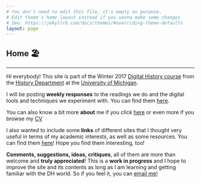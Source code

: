 ```yaml
---
# You don't need to edit this file, it's empty on purpose.
# Edit theme's home layout instead if you wanna make some changes
# See: https://jekyllrb.com/docs/themes/#overriding-theme-defaults
layout: page
---
```


## Home 🏖️

--------

Hi everybody! This site is part of the Winter 2017 [Digital History course](http://fredgibbs.net/courses/digital-methods/schedule.html) from the [History Department](https://lsa.umich.edu/history) at the [University of Michigan](https://www.umich.edu/).

I will be posting **weekly responses** to the readings we do and the digital tools and techniques we experiment with. You can find them [here](/698-Portfolio/).

You can also know a bit more **about** me if you click [here](/about/) or even more if you browse my [CV](/cv/)

I also wanted to include some **links** of different sites that I thought very useful in terms of my academic interests, as well as some resources. You can find them [here](/links/)! Hope you find them interesting, too!

**Comments, suggestions, ideas, critiques**, all of them are more than welcome and **truly appreciated**! This is a **work in progress** and I hope to improve the site and its contents as long as I am learning and getting familiar with the DH world. So if you feel it, you can <a href="mailto:mafila@umich.edu">email me!</a>
